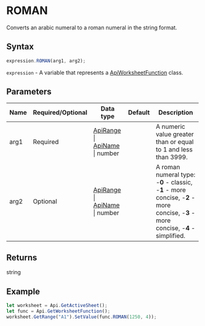# ROMAN

Converts an arabic numeral to a roman numeral in the string format.

## Syntax

```javascript
expression.ROMAN(arg1, arg2);
```

`expression` - A variable that represents a [ApiWorksheetFunction](../ApiWorksheetFunction.md) class.

## Parameters

| **Name** | **Required/Optional** | **Data type** | **Default** | **Description** |
| ------------- | ------------- | ------------- | ------------- | ------------- |
| arg1 | Required | [ApiRange](../../ApiRange/ApiRange.md) \| [ApiName](../../ApiName/ApiName.md) \| number |  | A numeric value greater than or equal to 1 and less than 3999. |
| arg2 | Optional | [ApiRange](../../ApiRange/ApiRange.md) \| [ApiName](../../ApiName/ApiName.md) \| number |  | A roman numeral type: -**0** - classic, -**1** - more concise, -**2** - more concise, -**3** - more concise, -**4** - simplified. |

## Returns

string

## Example



```javascript editor-
let worksheet = Api.GetActiveSheet();
let func = Api.GetWorksheetFunction();
worksheet.GetRange("A1").SetValue(func.ROMAN(1250, 4));
```

